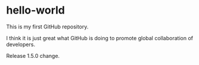 # hello-world
This is my first GitHub repository.

I think it is just great what GitHub is doing to promote global collaboration of developers.

Release 1.5.0 change.
